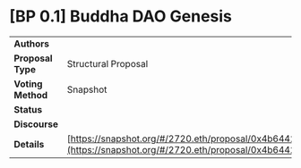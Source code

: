# \[BP 0.1] Buddha DAO Genesis

|                   |                                                                                                                                                                                                                            |
| ----------------- | -------------------------------------------------------------------------------------------------------------------------------------------------------------------------------------------------------------------------- |
| **Authors**       |                                                                                                                                                                                                                            |
| **Proposal Type** | Structural Proposal                                                                                                                                                                                                        |
| **Voting Method** | Snapshot                                                                                                                                                                                                                   |
| **Status**        |                                                                                                                                                                                                                            |
| **Discourse**     |                                                                                                                                                                                                                            |
| **Details**       | [https://snapshot.org/#/2720.eth/proposal/0x4b644221b1b726305bf0185816d1c8b6c3fe4bd832cfe3e4606a18d3762f5a68](https://snapshot.org/#/2720.eth/proposal/0x4b644221b1b726305bf0185816d1c8b6c3fe4bd832cfe3e4606a18d3762f5a68) |

